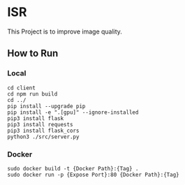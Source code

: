 # ISR
This Project is to improve image quality.

## How to Run

### Local
```
cd client
cd npm run build
cd ../
pip install --upgrade pip
pip install -e ".[gpu]" --ignore-installed
pip3 install flask 
pip3 install requests
pip3 install flask_cors
python3 ./src/server.py 
```

### Docker

```
sudo docker build -t {Docker Path}:{Tag} .
sudo docker run -p {Expose Port}:80 {Docker Path}:{Tag}
```